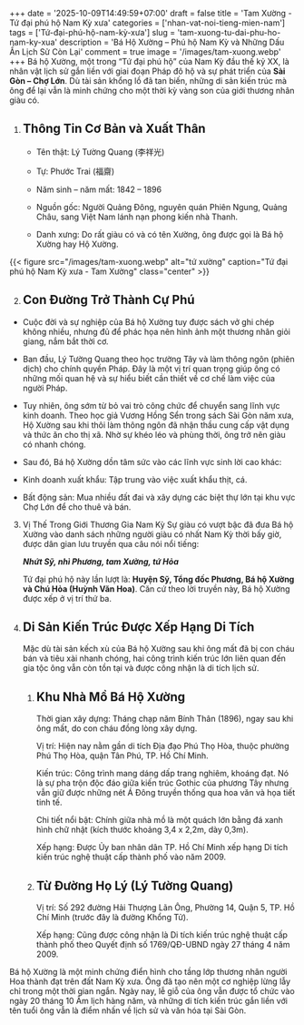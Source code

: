 +++
date = '2025-10-09T14:49:59+07:00'
draft = false
title = 'Tam Xường - Tứ đại phú hộ Nam Kỳ xưa'
categories = ['nhan-vat-noi-tieng-mien-nam']
tags = ['Tứ-đại-phú-hộ-nam-kỳ-xưa']
slug = 'tam-xuong-tu-dai-phu-ho-nam-ky-xua'
description = 'Bá Hộ Xường – Phú hộ Nam Kỳ và Những Dấu Ấn Lịch Sử Còn Lại'
comment = true
image = '/images/tam-xuong.webp'
+++
Bá hộ Xường, một trong “Tứ đại phú hộ” của Nam Kỳ đầu thế kỷ XX, là nhân vật lịch sử gắn liền với giai đoạn Pháp đô hộ và sự phát triển của **Sài Gòn – Chợ Lớn**. Dù tài sản khổng lồ đã tan biến, những di sản kiến trúc mà ông để lại vẫn là minh chứng cho một thời kỳ vàng son của giới thương nhân giàu có.

1. ## Thông Tin Cơ Bản và Xuất Thân
    - Tên thật: Lý Tường Quang (李祥光)

    - Tự: Phước Trai (福齋)

    - Năm sinh – năm mất: 1842 – 1896

    - Nguồn gốc: Người Quảng Đông, nguyên quán Phiên Ngung, Quảng Châu, sang Việt Nam lánh nạn phong kiến nhà Thanh.

    - Danh xưng: Do rất giàu có và có tên Xường, ông được gọi là Bá hộ Xường hay Hộ Xường.

{{< figure src="/images/tam-xuong.webp" alt="tứ xường" caption="Tứ đại phú hộ Nam Kỳ xưa - Tam Xường" class="center" >}}

2. ## Con Đường Trở Thành Cự Phú
- Cuộc đời và sự nghiệp của Bá hộ Xường tuy được sách vở ghi chép không nhiều, nhưng đủ để phác họa nên hình ảnh một thương nhân giỏi giang, nắm bắt thời cơ.

- Ban đầu, Lý Tường Quang theo học trường Tây và làm thông ngôn (phiên dịch) cho chính quyền Pháp. Đây là một vị trí quan trọng giúp ông có những mối quan hệ và sự hiểu biết cần thiết về cơ chế làm việc của người Pháp.

- Tuy nhiên, ông sớm từ bỏ vai trò công chức để chuyển sang lĩnh vực kinh doanh. Theo học giả Vương Hồng Sển trong sách Sài Gòn năm xưa, Hộ Xường sau khi thôi làm thông ngôn đã nhận thầu cung cấp vật dụng và thức ăn cho thị xã. Nhờ sự khéo léo và phùng thời, ông trở nên giàu có nhanh chóng.

- Sau đó, Bá hộ Xường dồn tâm sức vào các lĩnh vực sinh lời cao khác:

- Kinh doanh xuất khẩu: Tập trung vào việc xuất khẩu thịt, cá.

- Bất động sản: Mua nhiều đất đai và xây dựng các biệt thự lớn tại khu vực Chợ Lớn để cho thuê và bán.

3. Vị Thế Trong Giới Thương Gia Nam Kỳ
    Sự giàu có vượt bậc đã đưa Bá hộ Xường vào danh sách những người giàu có nhất Nam Kỳ thời bấy giờ, được dân gian lưu truyền qua câu nói nổi tiếng:

    ***Nhứt Sỹ, nhì Phương, tam Xường, tứ Hỏa***

    Tứ đại phú hộ này lần lượt là: **Huyện Sỹ, Tổng đốc Phương, Bá hộ Xường và Chú Hỏa (Huỳnh Văn Hoa)**. Căn cứ theo lời truyền này, Bá hộ Xường được xếp ở vị trí thứ ba.

4. ## Di Sản Kiến Trúc Được Xếp Hạng Di Tích
    Mặc dù tài sản kếch xù của Bá hộ Xường sau khi ông mất đã bị con cháu bán và tiêu xài nhanh chóng, hai công trình kiến trúc lớn liên quan đến gia tộc ông vẫn còn tồn tại và được công nhận là di tích lịch sử.

    1. ## Khu Nhà Mồ Bá Hộ Xường
        Thời gian xây dựng: Tháng chạp năm Bính Thân (1896), ngay sau khi ông mất, do con cháu đồng lòng xây dựng.

        Vị trí: Hiện nay nằm gần di tích Địa đạo Phú Thọ Hòa, thuộc phường Phú Thọ Hòa, quận Tân Phú, TP. Hồ Chí Minh.

        Kiến trúc: Công trình mang dáng dấp trang nghiêm, khoáng đạt. Nó là sự pha trộn độc đáo giữa kiến trúc Gothic của phương Tây nhưng vẫn giữ được những nét Á Đông truyền thống qua hoa văn và họa tiết tinh tế.

        Chi tiết nổi bật: Chính giữa nhà mồ là một quách lớn bằng đá xanh hình chữ nhật (kích thước khoảng 3,4 x 2,2m, dày 0,3m).

        Xếp hạng: Được Ủy ban nhân dân TP. Hồ Chí Minh xếp hạng Di tích kiến trúc nghệ thuật cấp thành phố vào năm 2009.

    2. ## Từ Đường Họ Lý (Lý Tường Quang)
        Vị trí: Số 292 đường Hải Thượng Lãn Ông, Phường 14, Quận 5, TP. Hồ Chí Minh (trước đây là đường Khổng Tử).

        Xếp hạng: Cũng được công nhận là Di tích kiến trúc nghệ thuật cấp thành phố theo Quyết định số 1769/QĐ-UBND ngày 27 tháng 4 năm 2009.

Bá hộ Xường là một minh chứng điển hình cho tầng lớp thương nhân người Hoa thành đạt trên đất Nam Kỳ xưa. Ông đã tạo nên một cơ nghiệp lừng lẫy chỉ trong một thời gian ngắn. Ngày nay, lễ giỗ của ông vẫn được tổ chức vào ngày 20 tháng 10 Âm lịch hàng năm, và những di tích kiến trúc gắn liền với tên tuổi ông vẫn là điểm nhấn về lịch sử và văn hóa tại Sài Gòn.